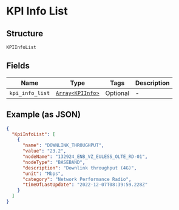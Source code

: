 
# KPI Info List

## Structure

`KPIInfoList`

## Fields

| Name | Type | Tags | Description |
|  --- | --- | --- | --- |
| `kpi_info_list` | [`Array<KPIInfo>`](../../doc/models/kpi-info.md) | Optional | - |

## Example (as JSON)

```json
{
  "KpiInfoList": [
    {
      "name": "DOWNLINK_THROUGHPUT",
      "value": "23.2",
      "nodeName": "132924_ENB_VZ_EULESS_OLTE_RD-01",
      "nodeType": "BASEBAND",
      "description": "Downlink throughput (4G)",
      "unit": "Mbps",
      "category": "Network Performance Radio",
      "timeOfLastUpdate": "2022-12-07T08:39:59.228Z"
    }
  ]
}
```

